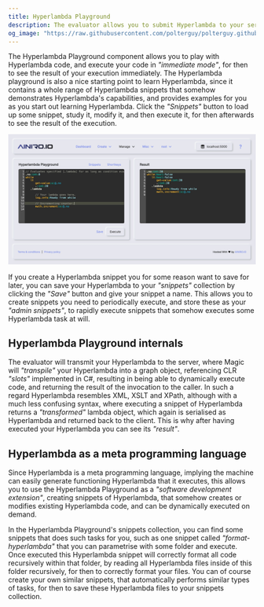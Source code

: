 ```yaml
---
title: Hyperlambda Playground
description: The evaluator allows you to submit Hyperlambda to your server and have your code executed in 'immediate' mode. This is useful for administrating your Magic server, and/or learning Hyperlambda.
og_image: "https://raw.githubusercontent.com/polterguy/polterguy.github.io/master/images/eval-component.jpg"
---
```


The Hyperlambda Playground component allows you to play with Hyperlambda code, and execute your code in _"immediate mode"_,
for then to see the result of your execution immediately. The Hyperlambda playground is also a nice starting
point to learn Hyperlambda, since it contains a whole range of Hyperlambda snippets that
somehow demonstrates Hyperlambda's capabilities, and provides examples for you as you start out
learning Hyperlambda. Click the _"Snippets"_ button to load up some snippet, study it, modify it,
and then execute it, for then afterwards to see the result of the execution.

![Evaluator component](https://raw.githubusercontent.com/polterguy/polterguy.github.io/master/images/eval-component.jpg)

If you create a Hyperlambda snippet you for some reason want to save for later, you can save your
Hyperlambda to your _"snippets"_ collection by clicking the _"Save"_ button and give your
snippet a name. This allows you to create snippets you need to periodically execute,
and store these as your _"admin snippets"_, to rapidly execute snippets that somehow executes
some Hyperlambda task at will.

## Hyperlambda Playground internals

The evaluator will transmit your Hyperlambda to the server, where Magic will _"transpile"_ your Hyperlambda
into a graph object, referencing CLR _"slots"_ implemented in C#, resulting in being able to dynamically
execute code, and returning the result of the invocation to the caller. In such a regard Hyperlambda resembles
XML, XSLT and XPath, although with a much less confusing syntax, where executing a snippet of Hyperlambda
returns a _"transformed"_ lambda object, which again is serialised as Hyperlambda and returned back to the
client. This is why after having executed your Hyperlambda you can see its _"result"_.

## Hyperlambda as a meta programming language

Since Hyperlambda is a meta programming language, implying the machine can easily generate functioning
Hyperlambda that it executes, this allows you to use the Hyperlambda Playground as a _"software development extension"_,
creating snippets of Hyperlambda, that somehow creates or modifies existing Hyperlambda code, and can be dynamically
executed on demand.

In the Hyperlambda Playground's snippets collection, you can find some snippets that does such tasks for
you, such as one snippet called _"format-hyperlambda"_ that you can parametrise with some folder and execute.
Once executed this Hyperlambda snippet will correctly format all code recursively within that folder, by
reading all Hyperlambda files inside of this folder recursively, for then to correctly format your files.
You can of course create your own similar snippets, that automatically performs similar types of tasks,
for then to save these Hyperlambda files to your snippets collection.

